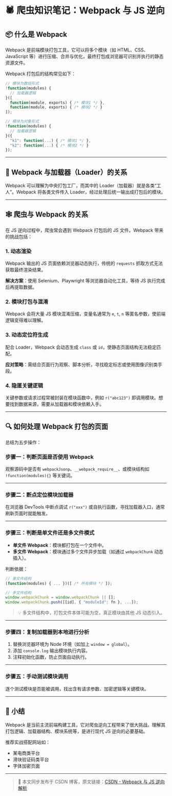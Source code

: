 
# 🕷️ 爬虫知识笔记：Webpack 与 JS 逆向

## 📦 什么是 Webpack

Webpack 是前端模块打包工具，它可以将多个模块（如 HTML、CSS、JavaScript 等）进行压缩、合并与优化，最终打包成浏览器可识别并执行的静态资源文件。

Webpack 打包后的结构常见如下：

```js
// 模块为数组形式
!function(modules) {
  // 加载器逻辑
}([
  function(module, exports) { /* 模块1 */ },
  function(module, exports) { /* 模块2 */ }
]);

// 模块为对象形式
!function(modules) {
  // 加载器逻辑
}({
  "k1": function(...) { /* 模块1 */ },
  "k2": function(...) { /* 模块2 */ }
});
```

---

## 🧰 Webpack 与加载器（Loader）的关系

Webpack 可以理解为中央打包工厂，而其中的 Loader（加载器）就是各类“工人”。Webpack 将各类文件传入 Loader，经过处理后统一输出成打包后的模块。

---

## 🕸️ 爬虫与 Webpack 的关系

在 JS 逆向过程中，爬虫常会遇到 Webpack 打包后的 JS 文件。Webpack 带来的挑战包括：

### 1. 动态渲染

Webpack 输出的 JS 页面依赖浏览器动态执行，传统的 `requests` 抓取方式无法获取最终渲染结果。

**解决方案**：使用 Selenium、Playwright 等浏览器自动化工具，等待 JS 执行完成后再提取数据。

### 2. 模块打包与混淆

Webpack 会将大量 JS 模块混淆压缩，变量名通常为 `e`, `t`, `n` 等匿名参数，使前端逻辑变得难以理解。

### 3. 动态定位符生成

配合 Loader，Webpack 会动态生成 `class` 或 `id`，使静态页面结构无法稳定匹配。

**应对策略**：需结合页面行为观察、脚本分析，寻找稳定标志或使用图像识别类手段。

### 4. 隐匿关键逻辑

关键参数或请求过程常被封装在模块函数中，例如 `r("abc123")` 即调用模块。想要找到数据来源，需要从加载器和模块依赖入手。

---

## 🔍 如何处理 Webpack 打包的页面

总结为五步操作：

### 步骤一：判断页面是否使用 Webpack

观察源码中是否有 `webpackJsonp`、`__webpack_require__`、或模块结构如 `!function(modules){}` 等关键词。

---

### 步骤二：断点定位模块加载器

在浏览器 DevTools 中断点调试 `r("xxx")` 或自执行函数，寻找加载器入口，通常刷新页面时就能触发。

---

### 步骤三：判断是单文件还是多文件模式

- **单文件 Webpack**：模块都打包在一个文件中。
- **多文件 Webpack**：模块通过多个文件异步加载（如通过 `webpackChunk` 动态插入）。

判断依据：

```js
// 单文件结构
(function(modules) { ... })([ /* 所有模块 */ ]);

// 多文件结构
window.webpackChunk = window.webpackChunk || [];
window.webpackChunk.push([[id], { "moduleId": fn }, ...]);
```

> 💡 多文件结构中，打包文件本体可能为空，真正模块由其他 JS 动态引入。

---

### 步骤四：复制加载器到本地进行分析

1. 替换浏览器环境为 Node 环境（如加上 `window = global`）。
2. 添加 `console.log` 输出模块执行内容。
3. 注释初始化函数，防止页面自动执行。

---

### 步骤五：手动测试模块调用

逐个测试模块是否能被调用，找出含有请求参数、加密逻辑等关键模块。

---

## 📝 小结

Webpack 是当前主流前端构建工具，它对爬虫逆向工程带来了很大挑战。理解其打包逻辑、加载器结构、模块系统等，是进行现代 JS 逆向的必要基础。

推荐实战搭配网站如：

- 某电商类平台
- 滑块验证码类平台
- 字体加密页面

---

> 📎 本文同步发布于 CSDN 博客，原文链接：[CSDN - Webpack 与 JS 逆向解析](https://blog.csdn.net/2401_87328929/article/details/148016081)
